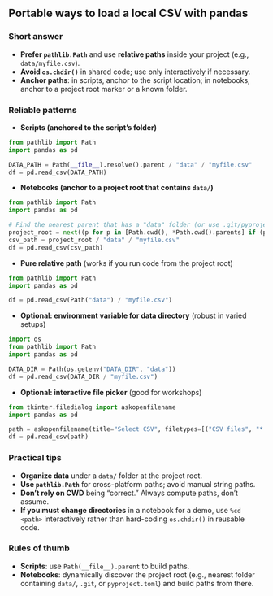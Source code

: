 ## Portable ways to load a local CSV with pandas

### Short answer
- **Prefer `pathlib.Path`** and use **relative paths** inside your project (e.g., `data/myfile.csv`).
- **Avoid `os.chdir()`** in shared code; use only interactively if necessary.
- **Anchor paths**: in scripts, anchor to the script location; in notebooks, anchor to a project root marker or a known folder.

### Reliable patterns

- **Scripts (anchored to the script’s folder)**
```python
from pathlib import Path
import pandas as pd

DATA_PATH = Path(__file__).resolve().parent / "data" / "myfile.csv"
df = pd.read_csv(DATA_PATH)
```

- **Notebooks (anchor to a project root that contains `data/`)**
```python
from pathlib import Path
import pandas as pd

# Find the nearest parent that has a "data" folder (or use .git/pyproject.toml as markers)
project_root = next((p for p in [Path.cwd(), *Path.cwd().parents] if (p / "data").exists()), Path.cwd())
csv_path = project_root / "data" / "myfile.csv"
df = pd.read_csv(csv_path)
```

- **Pure relative path** (works if you run code from the project root)
```python
from pathlib import Path
import pandas as pd

df = pd.read_csv(Path("data") / "myfile.csv")
```

- **Optional: environment variable for data directory** (robust in varied setups)
```python
import os
from pathlib import Path
import pandas as pd

DATA_DIR = Path(os.getenv("DATA_DIR", "data"))
df = pd.read_csv(DATA_DIR / "myfile.csv")
```

- **Optional: interactive file picker** (good for workshops)
```python
from tkinter.filedialog import askopenfilename
import pandas as pd

path = askopenfilename(title="Select CSV", filetypes=[("CSV files", "*.csv"), ("All files", "*.*")])
df = pd.read_csv(path)
```

### Practical tips
- **Organize data** under a `data/` folder at the project root.
- **Use `pathlib.Path`** for cross-platform paths; avoid manual string paths.
- **Don’t rely on CWD** being “correct.” Always compute paths, don’t assume.
- **If you must change directories** in a notebook for a demo, use `%cd <path>` interactively rather than hard-coding `os.chdir()` in reusable code.

### Rules of thumb
- **Scripts**: use `Path(__file__).parent` to build paths.
- **Notebooks**: dynamically discover the project root (e.g., nearest folder containing `data/`, `.git`, or `pyproject.toml`) and build paths from there.
